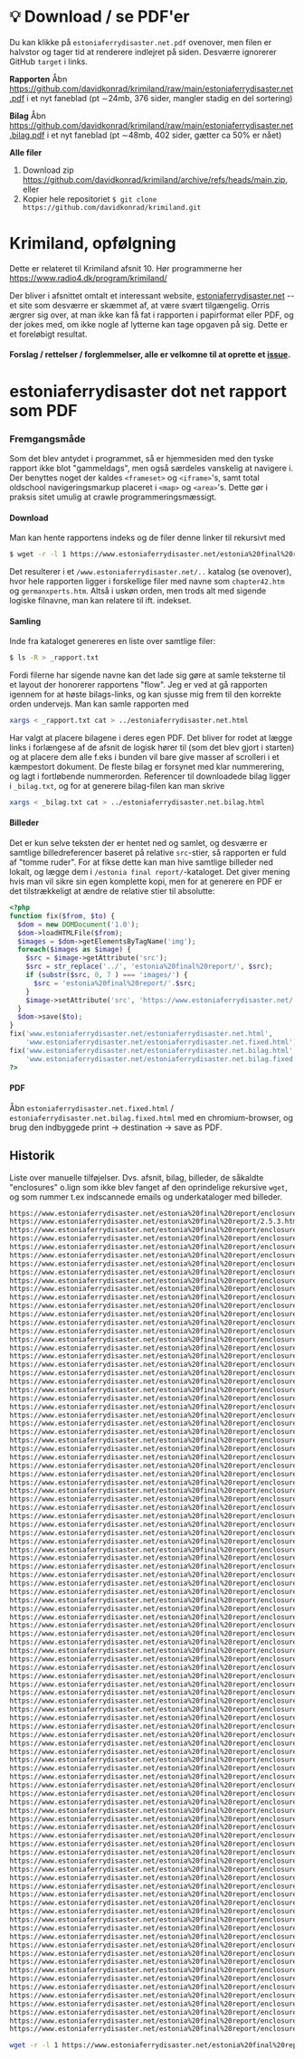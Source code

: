 # :bulb:  Download / se PDF'er 
Du kan klikke på `estoniaferrydisaster.net.pdf` ovenover, men filen er halvstor og tager tid at renderere indlejret på siden.  Desværre ignorerer GitHub  `target` i links. 

**Rapporten**
Åbn https://github.com/davidkonrad/krimiland/raw/main/estoniaferrydisaster.net.pdf i et nyt faneblad (pt ∼24mb, 376 sider, mangler stadig en del sortering)

**Bilag**
Åbn https://github.com/davidkonrad/krimiland/raw/main/estoniaferrydisaster.net.bilag.pdf i et nyt faneblad (pt ∼48mb, 402 sider, gætter ca 50% er nået) 

**Alle filer**
1. Download zip https://github.com/davidkonrad/krimiland/archive/refs/heads/main.zip, eller
2. Kopier hele repositoriet `$ git clone https://github.com/davidkonrad/krimiland.git`

# Krimiland, opfølgning
Dette er relateret til Krimiland afsnit 10. Hør programmerne her https://www.radio4.dk/program/krimiland/

Der bliver i afsnittet omtalt et interessant website, [estoniaferrydisaster.net](https:/www.estoniaferrydisaster.net)
 -- et site som desværre er skæmmet af, at være svært tilgængelig. Orris ærgrer sig over, at man ikke kan få fat i rapporten i papirformat eller PDF, og der jokes med, om ikke nogle af lytterne kan tage opgaven på sig.  Dette er et foreløbigt resultat. 

#### Forslag / rettelser / forglemmelser, alle er velkomne til at oprette et [issue](https://github.com/davidkonrad/krimiland/issues). 

# estoniaferrydisaster dot net rapport som PDF

### Fremgangsmåde

Som det blev antydet i programmet, så er hjemmesiden med den tyske rapport ikke blot "gammeldags", men også særdeles vanskelig at navigere i. Der benyttes noget der kaldes `<frameset>` og `<iframe>`'s, samt total oldschool navigeringsmarkup placeret i `<map>` og `<area>`'s. Dette gør i praksis sitet umulig at crawle programmeringsmæssigt.


#### Download
Man kan hente rapportens indeks og de filer denne linker til rekursivt med 

```bash
$ wget -r -l 1 https://www.estoniaferrydisaster.net/estonia%20final%20report/Contents.htm
```

Det resulterer i et `/www.estoniaferrydisaster.net/..` katalog (se ovenover), hvor hele rapporten ligger i forskellige filer med navne som `chapter42.htm` og `germanxperts.htm`. Altså i uskøn orden, men trods alt med sigende logiske filnavne, man kan relatere til ift. indekset.

#### Samling
Inde fra kataloget genereres en liste over samtlige filer:

```bash
$ ls -R > _rapport.txt
```

Fordi filerne har sigende navne kan det lade sig gøre at samle teksterne til et layout der honorerer rapportens "flow". Jeg er ved at gå rapporten igennem for at høste bilags-links, og kan sjusse mig frem til den korrekte orden undervejs.  Man kan samle rapporten med

```bash
xargs < _rapport.txt cat > ../estoniaferrydisaster.net.html
```
Har valgt at placere bilagene i deres egen PDF.  Det bliver for rodet at lægge links i forlængese af de afsnit de logisk hører til (som det blev gjort i starten) og at placere dem alle f.eks i bunden vil bare give masser af scrolleri i et kæmpestort dokument. De fleste bilag er forsynet med klar nummerering, og lagt i fortløbende  nummerorden. Referencer til downloadede bilag ligger i `_bilag.txt`, og for at generere bilag-filen kan man skrive 

```bash
xargs < _bilag.txt cat > ../estoniaferrydisaster.net.bilag.html
```

#### Billeder
Det er kun selve teksten der er hentet ned og samlet, og desværre er samtlige billedreferencer baseret på relative `src`-stier, så rapporten er fuld af "tomme ruder".  For at fikse dette kan man hive samtlige billeder ned lokalt, og lægge dem i `/estonia final report/`-kataloget. Det giver mening hvis man vil sikre sin egen komplette kopi, men for at generere en PDF er det tilstrækkeligt at ændre de relative stier til absolutte:

```php
<?php
function fix($from, $to) {
  $dom = new DOMDocument('1.0');
  $dom->loadHTMLFile($from);
  $images = $dom->getElementsByTagName('img');
  foreach($images as $image) {
    $src = $image->getAttribute('src');
    $src = str_replace('../', 'estonia%20final%20report/', $src);
    if (substr($src, 0, 7 ) === 'images/') {
      $src = 'estonia%20final%20report/'.$src;
    }
    $image->setAttribute('src', 'https://www.estoniaferrydisaster.net/'.$src);
  }
  $dom->save($to);
}
fix('www.estoniaferrydisaster.net/estoniaferrydisaster.net.html', 
    'www.estoniaferrydisaster.net/estoniaferrydisaster.net.fixed.html');
fix('www.estoniaferrydisaster.net/estoniaferrydisaster.net.bilag.html', 
    'www.estoniaferrydisaster.net/estoniaferrydisaster.net.bilag.fixed.html');
?>
```

#### PDF
Åbn `estoniaferrydisaster.net.fixed.html` / `estoniaferrydisaster.net.bilag.fixed.html` med en chromium-browser, og brug den indbyggede print -> destination -> save as PDF. 

## Historik
Liste over manuelle tilføjelser. Dvs. afsnit, bilag, billeder, de såkaldte "enclosures" o.lign som ikke blev fanget af den oprindelige rekursive `wget`, og som rummer t.ex indscannede emails og underkataloger med billeder. 

```bash
https://www.estoniaferrydisaster.net/estonia%20final%20report/enclosures%20HTM/2.4.2.21.htm
https://www.estoniaferrydisaster.net/estonia%20final%20report/2.5.3.htm
https://www.estoniaferrydisaster.net/estonia%20final%20report/enclosures%20HTM/2.4.5.60.htm
https://www.estoniaferrydisaster.net/estonia%20final%20report/enclosures%20HTM/2.4.4.59.htm
https://www.estoniaferrydisaster.net/estonia%20final%20report/enclosures%20HTM/2.4.4.47.htm
https://www.estoniaferrydisaster.net/estonia%20final%20report/enclosures%20HTM/2.4.4.57.htm
https://www.estoniaferrydisaster.net/estonia%20final%20report/enclosures%20HTM/2.4.4.55.htm
https://www.estoniaferrydisaster.net/estonia%20final%20report/enclosures%20HTM/2.4.2.27.htm
https://www.estoniaferrydisaster.net/estonia%20final%20report/enclosures%20HTM/12.2.139.htm
https://www.estoniaferrydisaster.net/estonia%20final%20report/enclosures%20HTM/2.3.1.5.htm
https://www.estoniaferrydisaster.net/estonia%20final%20report/enclosures%20HTM/2.3.1.6.htm
https://www.estoniaferrydisaster.net/estonia%20final%20report/enclosures%20HTM/2.3.1.7.htm
https://www.estoniaferrydisaster.net/estonia%20final%20report/enclosures%20HTM/2.3.1.8.htm
https://www.estoniaferrydisaster.net/estonia%20final%20report/enclosures%20HTM/2..3.1.9.htm
https://www.estoniaferrydisaster.net/estonia%20final%20report/enclosures%20HTM/2.4.2.25.htm
https://www.estoniaferrydisaster.net/estonia%20final%20report/enclosures%20HTM/6.3.116.htm
https://www.estoniaferrydisaster.net/estonia%20final%20report/enclosures%20HTM/2.4.10.htm
https://www.estoniaferrydisaster.net/estonia%20final%20report/enclosures%20HTM/2.4.1.13.htm
https://www.estoniaferrydisaster.net/estonia%20final%20report/enclosures%20HTM/2.4.1.11.htm
https://www.estoniaferrydisaster.net/estonia%20final%20report/enclosures%20HTM/2.4.1.12.htm
https://www.estoniaferrydisaster.net/estonia%20final%20report/enclosures%20HTM/2.4.1.13.htm
https://www.estoniaferrydisaster.net/estonia%20final%20report/enclosures%20HTM/2.4.1.14.htm
https://www.estoniaferrydisaster.net/estonia%20final%20report/enclosures%20HTM/2.4.1.15.htm
https://www.estoniaferrydisaster.net/estonia%20final%20report/enclosures%20HTM/2.4.1.16.htm
https://www.estoniaferrydisaster.net/estonia%20final%20report/enclosures%20HTM/2.4.1.17.htm
https://www.estoniaferrydisaster.net/estonia%20final%20report/enclosures%20HTM/2.4.1.18.htm
https://www.estoniaferrydisaster.net/estonia%20final%20report/enclosures%20HTM/2.4.1.19.htm
https://www.estoniaferrydisaster.net/estonia%20final%20report/enclosures%20HTM/2.4.2.20.htm
https://www.estoniaferrydisaster.net/estonia%20final%20report/enclosures%20HTM/2.4.2.22.htm
https://www.estoniaferrydisaster.net/estonia%20final%20report/enclosures%20HTM/2.4.2.23.htm
https://www.estoniaferrydisaster.net/estonia%20final%20report/enclosures%20HTM/2.4.2.24.htm
https://www.estoniaferrydisaster.net/estonia%20final%20report/enclosures%20HTM/2.4.2.26.htm
https://www.estoniaferrydisaster.net/estonia%20final%20report/enclosures%20HTM/2.4.2.28.htm
https://www.estoniaferrydisaster.net/estonia%20final%20report/enclosures%20HTM/2.4.2.29.htm
https://www.estoniaferrydisaster.net/estonia%20final%20report/enclosures%20HTM/2.4.2.30.htm
https://www.estoniaferrydisaster.net/estonia%20final%20report/enclosures%20HTM/2.4.2.31.htm
https://www.estoniaferrydisaster.net/estonia%20final%20report/enclosures%20HTM/2.4.3.32.htm
https://www.estoniaferrydisaster.net/estonia%20final%20report/enclosures%20HTM/2.4.3.33.htm
https://www.estoniaferrydisaster.net/estonia%20final%20report/enclosures%20HTM/2.4.3.34.htm
https://www.estoniaferrydisaster.net/estonia%20final%20report/enclosures%20HTM/2.4.3.35.htm
https://www.estoniaferrydisaster.net/estonia%20final%20report/enclosures%20HTM/2.4.3.36.htm
https://www.estoniaferrydisaster.net/estonia%20final%20report/enclosures%20HTM/2.4.3.37.htm
https://www.estoniaferrydisaster.net/estonia%20final%20report/enclosures%20HTM/9.1.134.htm
https://www.estoniaferrydisaster.net/estonia%20final%20report/enclosures%20HTM/2.4.3.38.htm
https://www.estoniaferrydisaster.net/estonia%20final%20report/enclosures%20HTM/2.4.3.39.htm
https://www.estoniaferrydisaster.net/estonia%20final%20report/enclosures%20HTM/2.4.3.40.htm
https://www.estoniaferrydisaster.net/estonia%20final%20report/enclosures%20HTM/2.4.3.41.htm
https://www.estoniaferrydisaster.net/estonia%20final%20report/enclosures%20HTM/2.4.3.42.htm
https://www.estoniaferrydisaster.net/estonia%20final%20report/enclosures%20HTM/2.4.3.43.htm
https://www.estoniaferrydisaster.net/estonia%20final%20report/enclosures%20HTM/2.4.3.44.htm
https://www.estoniaferrydisaster.net/estonia%20final%20report/enclosures%20HTM/2.4.3.44.1.htm
https://www.estoniaferrydisaster.net/estonia%20final%20report/enclosures%20HTM/2.4.3.44.2.htm
https://www.estoniaferrydisaster.net/estonia%20final%20report/enclosures%20HTM/enc%202/21.2.4.278.htm //broken
https://www.estoniaferrydisaster.net/estonia%20final%20report/enclosures%20HTM/enc%202/12.5.183.htm
https://www.estoniaferrydisaster.net/estonia%20final%20report/enclosures%20HTM/2.4.3.45.htm
https://www.estoniaferrydisaster.net/estonia%20final%20report/enclosures%20HTM/2.4.4.46.htm //!
https://www.estoniaferrydisaster.net/estonia%20final%20report/enclosures%20HTM/2.4.4.50.htm 
https://www.estoniaferrydisaster.net/estonia%20final%20report/enclosures%20HTM/2.4.4.51.htm 
https://www.estoniaferrydisaster.net/estonia%20final%20report/enclosures%20HTM/2.4.4.52.htm 
https://www.estoniaferrydisaster.net/estonia%20final%20report/enclosures%20HTM/2.4.4.53.htm 
https://www.estoniaferrydisaster.net/estonia%20final%20report/enclosures%20HTM/2.4.4.54.htm //!
https://www.estoniaferrydisaster.net/estonia%20final%20report/enclosures%20HTM/2.4.4.56.htm 
https://www.estoniaferrydisaster.net/estonia%20final%20report/enclosures%20HTM/2.4.5.61.htm 
https://www.estoniaferrydisaster.net/estonia%20final%20report/enclosures%20HTM/2.4.5.62.htm 
https://www.estoniaferrydisaster.net/estonia%20final%20report/enclosures%20HTM/2.4.6.63.htm 
https://www.estoniaferrydisaster.net/estonia%20final%20report/enclosures%20HTM/2.4.6.64.htm 
https://www.estoniaferrydisaster.net/estonia%20final%20report/enclosures%20HTM/2.4.6.65.htm 
https://www.estoniaferrydisaster.net/estonia%20final%20report/enclosures%20HTM/2.4.6.66.htm 
https://www.estoniaferrydisaster.net/estonia%20final%20report/enclosures%20HTM/2.6.2.67.htm
https://www.estoniaferrydisaster.net/estonia%20final%20report/enclosures%20HTM/2.6.2.68.htm //!
https://www.estoniaferrydisaster.net/estonia%20final%20report/enclosures%20HTM/2.6.2.69.htm //!
https://www.estoniaferrydisaster.net/estonia%20final%20report/enclosures%20HTM/2.6.2.70.htm
https://www.estoniaferrydisaster.net/estonia%20final%20report/enclosures%20HTM/2.6.2.71.htm
https://www.estoniaferrydisaster.net/estonia%20final%20report/enclosures%20HTM/2.6.2.73.htm
https://www.estoniaferrydisaster.net/estonia%20final%20report/enclosures%20HTM/2.6.2.74.htm
https://www.estoniaferrydisaster.net/estonia%20final%20report/enclosures%20HTM/2.6.2.75.htm
https://www.estoniaferrydisaster.net/estonia%20final%20report/enclosures%20HTM/2.6.2.76.htm
https://www.estoniaferrydisaster.net/estonia%20final%20report/enclosures%20HTM/2.6.3.77.htm
https://www.estoniaferrydisaster.net/estonia%20final%20report/enclosures%20HTM/2.6.3.78.htm
https://www.estoniaferrydisaster.net/estonia%20final%20report/enclosures%20HTM/2.6.4.78.htm
https://www.estoniaferrydisaster.net/estonia%20final%20report/enclosures%20HTM/2.6.4.79.htm
https://www.estoniaferrydisaster.net/estonia%20final%20report/enclosures%20HTM/2.6.4.80.htm
https://www.estoniaferrydisaster.net/estonia%20final%20report/enclosures%20HTM/2.6.4.81.htm
https://www.estoniaferrydisaster.net/estonia%20final%20report/enclosures%20HTM/3.2.3.82.htm
https://www.estoniaferrydisaster.net/estonia%20final%20report/enclosures%20HTM/3.3.83.htm
https://www.estoniaferrydisaster.net/estonia%20final%20report/enclosures%20HTM/3.4.86.htm
https://www.estoniaferrydisaster.net/estonia%20final%20report/enclosures%20HTM/3.4.87.htm
https://www.estoniaferrydisaster.net/estonia%20final%20report/enclosures%20HTM/3.4.88.htm
https://www.estoniaferrydisaster.net/estonia%20final%20report/enclosures%20HTM/3.4.89.htm
https://www.estoniaferrydisaster.net/estonia%20final%20report/enclosures%20HTM/3.4.90.htm
https://www.estoniaferrydisaster.net/estonia%20final%20report/enclosures%20HTM/3.4.91.htm
https://www.estoniaferrydisaster.net/estonia%20final%20report/enclosures%20HTM/3.4.92.htm
https://www.estoniaferrydisaster.net/estonia%20final%20report/enclosures%20HTM/3.4.93.htm
https://www.estoniaferrydisaster.net/estonia%20final%20report/enclosures%20HTM/3.4.94.htm
https://www.estoniaferrydisaster.net/estonia%20final%20report/enclosures%20HTM/3.4.95.htm
https://www.estoniaferrydisaster.net/estonia%20final%20report/enclosures%20HTM/3.4.96.htm
https://www.estoniaferrydisaster.net/estonia%20final%20report/enclosures%20HTM/3.4.97.htm
https://www.estoniaferrydisaster.net/estonia%20final%20report/enclosures%20HTM/3.4.98.htm

wget -r -l 1 https://www.estoniaferrydisaster.net/estonia%20final%20report/enclosures%20HTM/2.4.2.20.htm

```